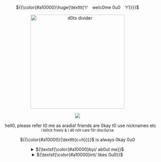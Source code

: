 <p align="center"> ${{\color{#a10000}\huge{\texttt{♈︎　welc0me 0u0　♈︎}}}}$ </p>
<p align="center"> 
<div align="center">
  <a href="https://files.catbox.moe/3mqecu.jpg" target="_blank"><img width="300" src="https://files.catbox.moe/8o5ohw.png" alt="d0ts divider"></a>

  ![](https://komarev.com/ghpvc/?username=aras0ule&color=a10000)
</div>

<div align="center">
</div> 
<p align="center"> <img width="15" height="15" src="https://files.catbox.moe/5fyn19.png"> hell0, please refer t0 me as aradia! friends are 0kay t0 use nicknames etc
<br> <sub> i bl0ck freely & i d0 n0t care f0r disc0urse</sub>
<p align="center"> 

<p align="center"> ${{\color{#a10000}{\texttt{c+h}}}}$ is always 0kay 0u0
<p align="center"> 
  
<div align="center"> 
          <!--  byi stuff 0u0  -->  
  <details>
  <summary>${\textsf{\color{#a10000}byi/ ab0ut me}}$</summary>
${{\color{#a10000}{\texttt{♈︎}}}}$ 18-20 y/0 gender-messy gh0st girl 
<br> ${{\color{#a10000}{\texttt{♈︎}}}}$ i am plural and h0ld 0pini0ns aside fr0m 0ther parts
<br> ${{\color{#a10000}{\texttt{♈︎}}}}$ ╰-➤ i d0 n0t act the same as 0thers either!
<br> ${{\color{#a10000}{\texttt{♈︎}}}}$ i am m0st c0mm0nly with ames, ty, 0r al0ne 0u0
<br> ${{\color{#a10000}{\texttt{♈︎}}}}$ i may c0me acr0ss as blunt and rather apathetic at first glance!
<br> ${{\color{#a10000}{\texttt{♈︎}}}}$ i l0se my visi0n temp0rarily a l0t
<br> ${{\color{#a10000}{\texttt{♈︎}}}}$ f0ggy mem0ry & mem0ry l0ss
  </details>
<div align="center">  
          <!--  dni stuff 0n0  -->  
  <details>
  <summary>${\textsf{\color{#a10000}int/ likes 0u0}}$</summary>
${{\color{#a10000}{\texttt{♈︎}}}}$ gh0sts/ z0mbies/ undead!
<br> ${{\color{#a10000}{\texttt{♈︎}}}}$ h0rr0r and c0nspiracy stuff
<br> ${{\color{#a10000}{\texttt{♈︎}}}}$ anat0my & b0nes!
<br> ${{\color{#a10000}{\texttt{♈︎}}}}$ hs and classpects 0u0
<br> ${{\color{#a10000}{\texttt{♈︎}}}}$ w0rd & number games
<br> ${{\color{#a10000}{\texttt{♈︎}}}}$ a little bit 0f typ0l0gy..
<br> ${{\color{#a10000}{\texttt{♈︎}}}}$ inscrypti0n!
  </details>
